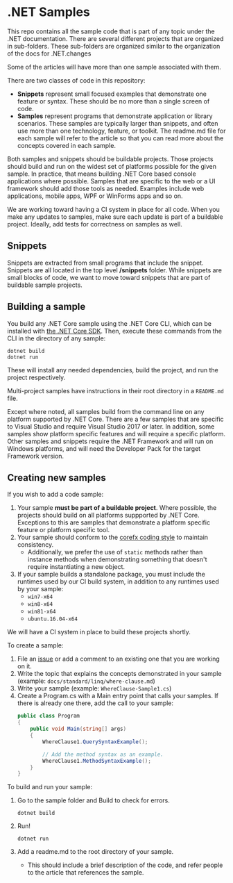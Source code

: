 # .NET Samples

This repo contains all the sample code that is part of any topic under
the .NET documentation. There are several different projects that
are organized in sub-folders. These sub-folders are organized similar
to the organization of the docs for .NET.changes

Some of the articles will have more than one sample associated with them. 

There are two classes of code in this repository:

- **Snippets** represent small focused examples that demonstrate one feature or syntax. These should be no more than a single screen of code.
- **Samples** represent programs that demonstrate application or library scenarios. These samples are typically larger than snippets, and often use more than one technology, feature, or toolkit. The readme.md file for each sample will refer to the article so that
you can read more about the concepts covered in each sample.

Both samples and snippets should be buildable projects. Those projects should build and
run on the widest set of platforms possible for the given sample. In practice, that means building .NET Core based console applications where possible. Samples that are specific to the web or a UI framework should add those tools as needed. Examples include web applications, mobile apps, WPF or WinForms apps and so on.

We are working toward having a CI system in place for all code. When you make any updates to samples, make sure each update is part of a buildable
project. Ideally, add tests for correctness on samples as well.

## Snippets

Snippets are extracted from small programs that include the snippet. Snippets are all located in the top level **/snippets** folder. While snippets are small blocks of code, we want to move toward snippets that are part of buildable sample projects.

## Building a sample

You build any .NET Core sample using the .NET Core CLI, which can be installed with [the .NET Core SDK](https://www.microsoft.com/net/download). Then, execute
these commands from the CLI in the directory of any sample:

```
dotnet build
dotnet run
```

These will install any needed dependencies, build the project, and run
the project respectively.

Multi-project samples have instructions in their root directory in
a `README.md` file.  

Except where noted, all samples build from the command line on
any platform supported by .NET Core. There are a few samples that are
specific to Visual Studio and require Visual Studio 2017 or later. In 
addition, some samples show platform specific features and will require 
a specific platform. Other samples and snippets require the .NET Framework
and will run on Windows platforms, and will need the Developer Pack for
the target Framework version.

## Creating new samples

If you wish to add a code sample:

1. Your sample **must be part of a buildable project**. Where possible, the projects should build on all platforms suppported by .NET Core. Exceptions to this are samples that demonstrate a platform specific feature or platform specific tool.
3. Your sample should conform to the [corefx coding style](https://github.com/dotnet/corefx/blob/master/Documentation/coding-guidelines/coding-style.md) to maintain consistency.
	- Additionally, we prefer the use of `static` methods rather than instance methods when demonstrating something that doesn't require instantiating a new object.
4. If your sample builds a standalone package, you must include the runtimes used by our CI build system, in addition to any runtimes used by your sample:
    - `win7-x64`
    - `win8-x64`
    - `win81-x64`
    - `ubuntu.16.04-x64`

We will have a CI system in place to build these projects shortly.

To create a sample:

1. File an [issue](https://github.com/dotnet/docs/issues) or add a comment to an existing one that you are working on it.
2. Write the topic that explains the concepts demonstrated in your sample (example: `docs/standard/linq/where-clause.md`) 
3. Write your sample (example: `WhereClause-Sample1.cs`)
4. Create a Program.cs with a Main entry point that calls your samples. If there is already one there, add the call to your sample:
    ```csharp
    public class Program
    {
        public void Main(string[] args)
        {
            WhereClause1.QuerySyntaxExample();

            // Add the method syntax as an example.
            WhereClause1.MethodSyntaxExample();
        }
    }
    ```
To build and run your sample:


1. Go to the sample folder and Build to check for errors.

    ```
    dotnet build
    ```
2. Run!

    ```
    dotnet run
    ```

3. Add a readme.md to the root directory of your sample.
    - This should include a brief description of the code, and refer people to the article that references the sample.

